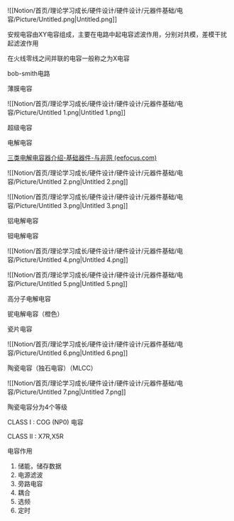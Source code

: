   

![[Notion/首页/理论学习成长/硬件设计/硬件设计/元器件基础/电容/Picture/Untitled.png|Untitled.png]]

  

安规电容由XY电容组成，主要在电路中起电容滤波作用，分别对共模，差模干扰起滤波作用

在火线零线之间并联的电容一般称之为X电容

  

bob-smith电路

  

  

  

  

薄膜电容

![[Notion/首页/理论学习成长/硬件设计/硬件设计/元器件基础/电容/Picture/Untitled 1.png|Untitled 1.png]]

  

超级电容

  

  

  

电解电容

[三类电解电容器介绍-基础器件-与非网 (eefocus.com)](https://m.eefocus.com/component/467754)

![[Notion/首页/理论学习成长/硬件设计/硬件设计/元器件基础/电容/Picture/Untitled 2.png|Untitled 2.png]]

![[Notion/首页/理论学习成长/硬件设计/硬件设计/元器件基础/电容/Picture/Untitled 3.png|Untitled 3.png]]

  

铝电解电容

钽电解电容

![[Notion/首页/理论学习成长/硬件设计/硬件设计/元器件基础/电容/Picture/Untitled 4.png|Untitled 4.png]]

![[Notion/首页/理论学习成长/硬件设计/硬件设计/元器件基础/电容/Picture/Untitled 5.png|Untitled 5.png]]

高分子电解电容

铌电解电容（橙色）

  

  

  

瓷片电容

![[Notion/首页/理论学习成长/硬件设计/硬件设计/元器件基础/电容/Picture/Untitled 6.png|Untitled 6.png]]

陶瓷电容（独石电容）（MLCC）

![[Notion/首页/理论学习成长/硬件设计/硬件设计/元器件基础/电容/Picture/Untitled 7.png|Untitled 7.png]]

  

  

  

陶瓷电容分为4个等级

CLASS I : COG (NP0) 电容

CLASS II : X7R,X5R

  

  

电容作用

1. 储能，储存数据
2. 电源滤波
3. 旁路电容
4. 耦合
5. 选频
6. 定时